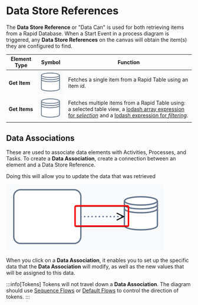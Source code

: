 # Data Store References

The **Data Store Reference** or "Data Can" is used for both retrieving items from a Rapid Database. When a Start Event in a process diagram is triggered, any **Data Store References** on the canvas will obtain the item(s) they are configured to find.

| Element Type | Symbol | Function |
| --- | --- | --- |
| **Get Item** | ![The "Data Store Reference: Get Item" icon. This icon resembles a database can, or database stack: a cylinder that is bisected at its top. ](<Workflow Data Can.png>) |  Fetches a single item from a Rapid Table using an item *id*. |
| **Get Items** | ![The "Data Store Reference: Get Items" icon. This icon resembles a database can, or database stack: a cylinder that is bisected at its top. Note that this is the same icon as the previous one.](<Workflow Data Can.png>) | Fetches multiple items from a Rapid Table using: a selected table view, a [lodash array expression for *selection*](</docs/Rapid/4-Keyper Manual/3-Workflow/formatting-arrays-with-lodash/formatting-arrays-with-lodash.md>) and a [lodash expression for *filtering*](</docs/Rapid/4-Keyper Manual/3-Workflow/filtering-values-with-lodash/filtering-values-with-lodash.md>). |

## Data Associations

These are used to associate data elements with Activities, Processes, and Tasks. To create a **Data Association**, create a connection between an element and a Data Store Reference.

Doing this will allow you to update the data that was retrieved

![A screenshot of the data association. The data association is a dotted line with an arrow head at one end. The screenshot is annotated with a red box to indicate the location of the data association. The data association is moving from a default task (on the left) to a data store reference (on the right).](<Data Association.png>)

When you click on a **Data Association**, it enables you to set up the specific data that the **Data Association** will modify, as well as the new values that will be assigned to this data.

:::info[Tokens]
Tokens will not travel down a **Data Association**. The diagram should use [Sequence Flows](</docs/Rapid/4-Keyper Manual/3-Workflow/11-flows/11-flows.md#sequence-flow>) or [Default Flows](</docs/Rapid/4-Keyper Manual/3-Workflow/11-flows/11-flows.md#default-flow>) to control the direction of tokens.
:::